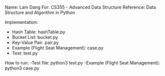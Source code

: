 Name: Lam Dang
For: CS355 - Advanced Data Structure
Reference: Data Structure and Algorithm in Python

Implementation:
- Hash Table: hashTable.py
- Bucket List: bucket.py
- Key-Value Pair: pair.py
- Example (Flight Seat Management): case.py
- Test: test.py

How to run:
-Test file: python3 test.py
-Example (Flight Seat Management): python3 case.py